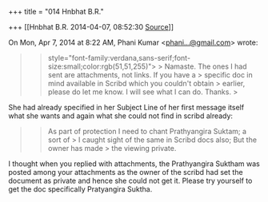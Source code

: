 +++
title = "014 Hnbhat B.R."

+++
[[Hnbhat B.R.	2014-04-07, 08:52:30 [Source](https://groups.google.com/g/samskrita/c/oZuA18X4ScM)]]



On Mon, Apr 7, 2014 at 8:22 AM, Phani Kumar \<[phani...@gmail.com]()\> wrote:  

> 
> >  style="font-family:verdana,sans-serif;font-size:small;color:rgb(51,51,255)"> >
> Namaste. The ones I had sent are attachments, not links. If you have a > specific doc in mind available in Scribd which you couldn't obtain > earlier, please do let me know. I will see what I can do. Thanks. >
> 
> > 
> > 
> > 
> >   
> > 
> > 
> > 
> > 

She had already specified in her Subject Line of her first message itself what she wants and again what she could not find in scribd already:

  

>   

> 
> >  >
> 
> > As part of protection I need to chant Prathyangira Suktam; a sort of > I caught sight of the same in Scribd docs also; But the owner has made > the viewing private.

  

I thought when you replied with attachments, the Prathyangira Suktham was posted among your attachments as the owner of the scribd had set the document as private and hence she could not get it. Please try yourself to get the doc specifically Pratyangira Suktha.

  

  



> 
> >  >
> 
> >   



